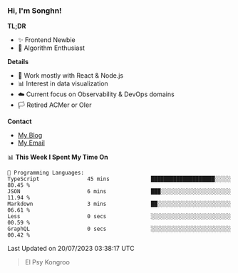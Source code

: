 ### Hi, I'm Songhn!

**TL;DR**

- ✨ Frontend Newbie
- 🎈 Algorithm Enthusiast

**Details**

- 🎯 Work mostly with React & Node.js
- 📊 Interest in data visualization
- ☁️ Current focus on Observability & DevOps domains
- 🏳️ Retired ACMer or OIer

**Contact**
- [My Blog](https://blog.songhn.com)
- [My Email](mailto:songhn233@gmail.com)

<!--START_SECTION:waka-->
📊 **This Week I Spent My Time On** 

```text
💬 Programming Languages: 
TypeScript               45 mins             ████████████████████░░░░░   80.45 % 
JSON                     6 mins              ███░░░░░░░░░░░░░░░░░░░░░░   11.94 % 
Markdown                 3 mins              ██░░░░░░░░░░░░░░░░░░░░░░░   06.61 % 
Less                     0 secs              ░░░░░░░░░░░░░░░░░░░░░░░░░   00.59 % 
GraphQL                  0 secs              ░░░░░░░░░░░░░░░░░░░░░░░░░   00.42 % 
```


 Last Updated on 20/07/2023 03:38:17 UTC
<!--END_SECTION:waka-->

> El Psy Kongroo
